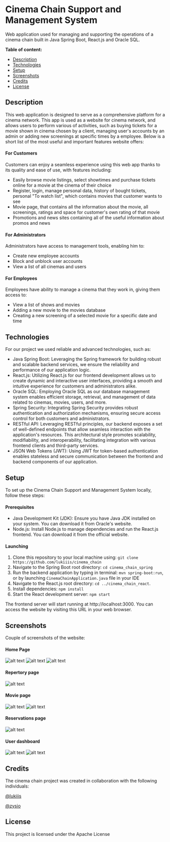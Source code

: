 # Cinema Chain Support and Management System

Web application used for managing and supporting the operations of a cinema chain built in Java Spring Boot, React.js and Oracle SQL.

 **Table of content:**

- [Description](#description)
- [Technologies](#technologies)
- [Setup](#setup)
- [Screenshots](#Screenshots)
- [Credits](#credits)
- [License](#license)

## Description

This web application is designed to serve as a comprehensive platform for a cinema network. This app is used as a website for cinema network, and allows users to perform various of activities, such as buying tickets for a movie shown in cinema chosen by a client, managing user's accounts by an admin or adding new screenings at specific times by a employee. Below is a short list of the most useful and important features website offers:

#### For Customers

Customers can enjoy a seamless experience using this web app thanks to its quality and ease of use, with features including:

- Easily browse movie listings, select showtimes and purchase tickets online for a movie at the cinema of their choice
- Register, login, manage personal data, history of bought tickets, personal "To watch list", which contains movies that customer wants to see
- Movie page, that contains all the information about the movie, all screenings, ratings and space for customer's own rating of that movie
- Promotions and news sites containing all of the useful information about promos and news

#### For Administrators

Administrators have access to management tools, enabling him to:

- Create new employee accounts
- Block and unblock user accounts
- View a list of all cinemas and users

#### For Employees

Employees have ability to manage a cinema that they work in, giving them access to:

- View a list of shows and movies
- Adding a new movie to the movies database
- Creating a new screening of a selected movie for a specific date and time

## Technologies

For our project we used reliable and advanced technologies, such as:

- Java Spring Boot: Leveraging the Spring framework for building robust and scalable backend services, we ensure the reliability and performance of our application logic.
- React.js: Utilizing React.js for our frontend development allows us to create dynamic and interactive user interfaces, providing a smooth and intuitive experience for customers and administrators alike.
- Oracle SQL: Employing Oracle SQL as our database management system enables efficient storage, retrieval, and management of data related to cinemas, movies, users, and more.
- Spring Security: Integrating Spring Security provides robust authentication and authorization mechanisms, ensuring secure access control for both customers and administrators.
- RESTful API: Leveraging RESTful principles, our backend exposes a set of well-defined endpoints that allow seamless interaction with the application's resources. This architectural style promotes scalability, modifiability, and interoperability, facilitating integration with various frontend clients and third-party services.
- JSON Web Tokens (JWT): Using JWT for token-based authentication enables stateless and secure communication between the frontend and backend components of our application.

## Setup

To set up the Cinema Chain Support and Management System locally, follow these steps:

#### Prerequisites

- Java Development Kit (JDK): Ensure you have Java JDK installed on your system. You can download it from Oracle's website.
- Node.js: Install Node.js to manage dependencies and run the React.js frontend. You can download it from the official website.

#### Launching

1. Clone this repository to your local machine using: `git clone https://github.com/lukiiis/cinema_chain`
2. Navigate to the Spring Boot root directory: `cd cinema_chain_spring`
3. Run the backend application by typing in terminal: `mvn spring-boot:run`, or by launching `CinemaChainApplication.java` file in your IDE
4. Navigate to the React.js root directory: `cd ../cinema_chain_react`.
5. Install dependencies: `npm install`
6. Start the React development server: `npm start`

The frontend server will start running at http://localhost:3000. You can access the website by visiting this URL in your web browser.

## Screenshots

Couple of screenshots of the website:

#### Home Page

![alt text](images/homePage_1.png)
![alt text](images/homePage_2.png)
![alt text](images/homePage_3.png)

#### Repertory page

![alt text](images/reportory.png)

#### Movie page

![alt text](images/movie.png)
![alt text](images/movie_2.png)

#### Reservations page

![alt text](images/reseravtions_2.png)

#### User dashboard

![alt text](images/userDashboard.png)
![alt text](images/userDashboard_2.png)

## Credits

The cinema chain project was created in collaboration with the following individuals:

[@lukiiis](https://www.github.com/lukiiis)

[@zysio](https://www.github.com/zysio)

## License

This project is licensed under the Apache License
